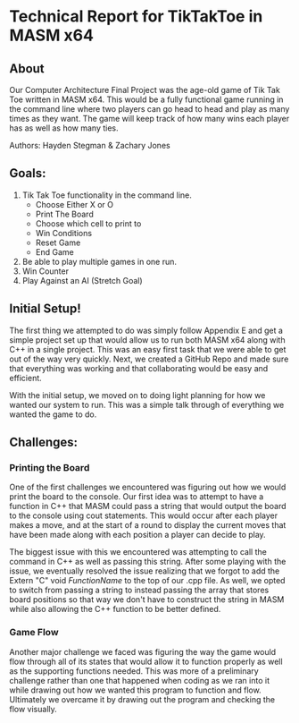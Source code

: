 # Technical Report for TikTakToe in MASM x64
## About
Our Computer Architecture Final Project was the age-old game of Tik Tak Toe written in MASM x64. 
This would be a fully functional game running in the command line where two players can go head to head and play as many times as they want. 
The game will keep track of how many wins each player has as well as how many ties.

Authors: Hayden Stegman & Zachary Jones

## Goals:
1. Tik Tak Toe functionality in the command line.
    - Choose Either X or O
    - Print The Board
    - Choose which cell to print to
    - Win Conditions
    - Reset Game
    - End Game
3. Be able to play multiple games in one run.
4. Win Counter
5. Play Against an AI (Stretch Goal)

## Initial Setup!
The first thing we attempted to do was simply follow Appendix E and get a simple project set up that would allow us to run both MASM x64 along with C++ in a single project.
This was an easy first task that we were able to get out of the way very quickly.
Next, we created a GitHub Repo and made sure that everything was working and that collaborating would be easy and efficient.

With the initial setup, we moved on to doing light planning for how we wanted our system to run. This was a simple talk through of everything we wanted the game to do.

## Challenges:

### Printing the Board
One of the first challenges we encountered was figuring out how we would print the board to the console.
Our first idea was to attempt to have a function in C++ that MASM could pass a string that would output the board to the console using cout statements.
This would occur after each player makes a move, and at the start of a round to display the current moves that have been made along with each position a player can
decide to play.

The biggest issue with this we encountered was attempting to call the command in C++ as well as passing this string.
After some playing with the issue, we eventually resolved the issue realizing that we forgot to add the Extern "C" void *FunctionName* to the top of our .cpp file.
As well, we opted to switch from passing a string to instead passing the array that stores board positions so that way we don't have to construct the string in MASM
while also allowing the C++ function to be better defined.

### Game Flow
Another major challenge we faced was figuring the way the game would flow through all of its states that would allow it to function properly as well as the supporting functions needed. This was more of a preliminary challenge rather than one that happened when coding as we ran into it while drawing out how we wanted this program to function and flow. Ultimately we overcame it by drawing out the program and checking the flow visually. 

